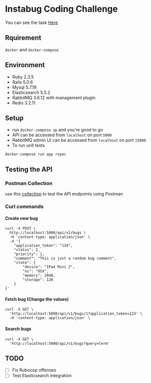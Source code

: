 # Instabug Coding Challenge

You can see the task [Here](TASK.md)

## Rquirement
`docker` and `docker-compose`

## Environment
- Ruby 2.3.5
- Rails 5.0.6
- Mysql 5.7.19
- Elasticsearch 5.5.2
- RabbitMQ 3.6.12 with management plugin
- Redis 3.2.11

## Setup
- run `docker-compose up` and you're good to go
- API can be accessed from `localhost` on port `5000`
- RabbitMQ admin UI can be accessed from `localhost` on port `15000`
- To run unit tests
```
docker-compose run app rspec
```

## Testing the API
### Postman Collection
use this [collection](https://www.getpostman.com/collections/b50c33a9da383c824c7a) to test the API endpoints using Postman
### Curl commands
#### Create new bug
```
curl -X POST \
  http://localhost:5000/api/v1/bugs \
  -H 'content-type: application/json' \
  -d '{
	"application_token": "134",
	"status": 2,
	"priority": 1,
	"comment": "This is just a random bug comment",
	"state": {
		"device": "IPad Mini 2",
		"os": "OSX",
		"memory": 2048,
		"storage": 128
	}
}'
```
#### Fetch bug (Change the values)
```
curl -X GET \
  'http://localhost:5000/api/v1/bugs/1?application_token=123' \
  -H 'content-type: application/json' \
```
#### Search bugs
```
curl -X GET \
  'http://localhost:5000/api/v1/bugs?query=term'
```

## TODO
- [ ] Fix Rubocop offenses
- [ ] Test Elasticsearch integration
